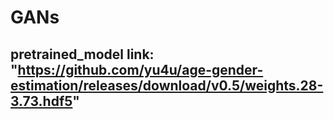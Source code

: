 # GANs


## pretrained_model link:  "https://github.com/yu4u/age-gender-estimation/releases/download/v0.5/weights.28-3.73.hdf5"
